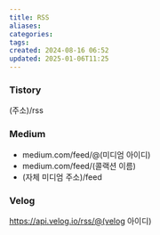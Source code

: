 ```yaml
---
title: RSS
aliases: 
categories: 
tags: 
created: 2024-08-16 06:52
updated: 2025-01-06T11:25
---
```


### Tistory

(주소)/rss

### Medium

- medium.com/feed/@(미디엄 아이디)
- medium.com/feed/(콜랙션 이름)
- (자체 미디엄 주소)/feed

### Velog

https://api.velog.io/rss/@(velog 아이디)
